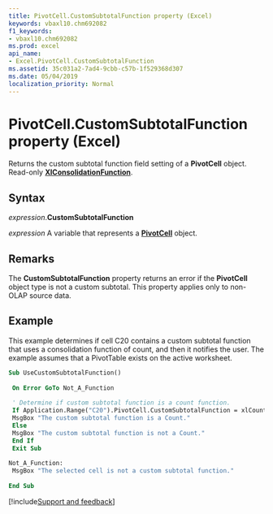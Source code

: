 ```yaml
---
title: PivotCell.CustomSubtotalFunction property (Excel)
keywords: vbaxl10.chm692082
f1_keywords:
- vbaxl10.chm692082
ms.prod: excel
api_name:
- Excel.PivotCell.CustomSubtotalFunction
ms.assetid: 35c031a2-7ad4-9cbb-c57b-1f529368d307
ms.date: 05/04/2019
localization_priority: Normal
---
```



# PivotCell.CustomSubtotalFunction property (Excel)

Returns the custom subtotal function field setting of a **PivotCell** object. Read-only **[XlConsolidationFunction](Excel.XlConsolidationFunction.md)**.


## Syntax

_expression_.**CustomSubtotalFunction**

_expression_ A variable that represents a **[PivotCell](Excel.PivotCell.md)** object.


## Remarks

The **CustomSubtotalFunction** property returns an error if the **PivotCell** object type is not a custom subtotal. This property applies only to non-OLAP source data.


## Example

This example determines if cell C20 contains a custom subtotal function that uses a consolidation function of count, and then it notifies the user. The example assumes that a PivotTable exists on the active worksheet.

```vb
Sub UseCustomSubtotalFunction() 
 
 On Error GoTo Not_A_Function 
 
 ' Determine if custom subtotal function is a count function. 
 If Application.Range("C20").PivotCell.CustomSubtotalFunction = xlCount Then 
 MsgBox "The custom subtotal function is a Count." 
 Else 
 MsgBox "The custom subtotal function is not a Count." 
 End If 
 Exit Sub 
 
Not_A_Function: 
 MsgBox "The selected cell is not a custom subtotal function." 
 
End Sub
```




[!include[Support and feedback](~/includes/feedback-boilerplate.md)]